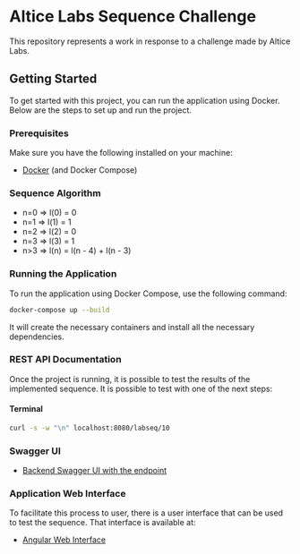 # Altice Labs Sequence Challenge

This repository represents a work in response to a challenge made by Altice Labs.

## Getting Started

To get started with this project, you can run the application using Docker. Below are the steps to set up and run the project.

### Prerequisites

Make sure you have the following installed on your machine:

- [Docker](https://www.docker.com/get-started) (and Docker Compose)

### Sequence Algorithm
 - n=0 => l(0) = 0
 - n=1 => l(1) = 1
 - n=2 => l(2) = 0
 - n=3 => l(3) = 1
 - n>3 => l(n) = l(n - 4) + l(n - 3)

### Running the Application

To run the application using Docker Compose, use the following command:

```bash
docker-compose up --build
```

It will create the necessary containers and install all the necessary dependencies.

### REST API Documentation

Once the project is running, it is possible to test the results of the implemented sequence.
It is possible to test with one of the next steps:

#### Terminal
```bash
curl -s -w "\n" localhost:8080/labseq/10
```

### Swagger UI
- [Backend Swagger UI with the endpoint](https://localhost:8080/swagger-ui)

### Application Web Interface

To facilitate this process to user, there is a user interface that can be used to test the sequence. That interface is available at:
- [Angular Web Interface](https://localhost:4200/)
